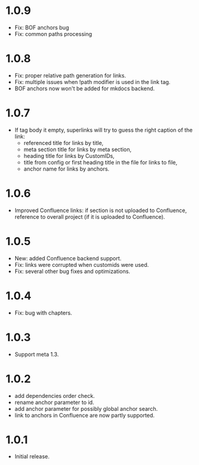 # 1.0.9

- Fix: BOF anchors bug
- Fix: common paths processing

# 1.0.8

- Fix: proper relative path generation for links.
- Fix: multiple issues when !path modifier is used in the link tag.
- BOF anchors now won't be added for mkdocs backend.

# 1.0.7

- If tag body it empty, superlinks will try to guess the right caption of the link:
    - referenced title for links by title,
    - meta section title for links by meta section,
    - heading title for links by CustomIDs,
    - title from config or first heading title in the file for links to file,
    - anchor name for links by anchors.

# 1.0.6

- Improved Confluence links: if section is not uploaded to Confluence, reference to overall project (if it is uploaded to Confluence).

# 1.0.5

- New: added Confluence backend support.
- Fix: links were corrupted when customids were used.
- Fix: several other bug fixes and optimizations.

# 1.0.4

- Fix: bug with chapters.

# 1.0.3

- Support meta 1.3.

# 1.0.2

- add dependencies order check.
- rename anchor parameter to id.
- add anchor parameter for possibly global anchor search.
- link to anchors in Confluence are now partly supported.

# 1.0.1

- Initial release.
